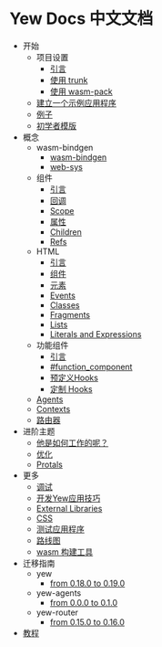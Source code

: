 # Yew Docs 中文文档

- 开始
    - 项目设置
        - [引言](./doc/getting-started/project-setup/introduction.md)
        - [使用 trunk](./doc/getting-started/project-setup/using-trunk.md)
        - [使用 wasm-pack](./doc/getting-started/project-setup/using-wasm-pack.md)
    - [建立一个示例应用程序](./doc/getting-started/build-a-sample-app.md)
    - [例子](./doc/getting-started/examples.md) 
    - [初学者模版](./doc/getting-started/starter-templates.md)
- 概念
    - wasm-bindgen
        - [wasm-bindgen](./doc/concepts/wasm-bindgen/introduction.md)
        - [web-sys](./doc/concepts/wasm-bindgen/web-sys.md)
    - 组件
        - [引言](./doc/concepts/components/introduction.md)
        - [回调](./doc/concepts/components/callbacks.md)
        - [Scope](./doc/concepts/components/scope.md)
        - [属性](./doc/concepts/components/properties.md)
        - [Children](./doc/concepts/components/children.md)
        - [Refs](./doc/concepts/components/refs.md)
    - HTML
        - [引言](./doc/concepts/html/introduction.md)
        - [组件](./doc/concepts/html/components.md)
        - [元素](./doc/concepts/html/elements.md)
        - [Events](./doc/concepts/html/events.md)
        - [Classes](./doc/concepts/html/classes.md)
        - [Fragments](./doc/concepts/html/fragments.md)
        - [Lists](./doc/concepts/html/lists.md)
        - [Literals and Expressions](./doc/concepts/html/literals-and-expressions.md)
    - 功能组件
        - [引言](./doc/concepts/function-components/introduction.md)
        - [#function_component](./doc/concepts/function-components/attribute.md)
        - [预定义Hooks](./doc/concepts/function-components/pre-defined-hooks.md)
        - [定制 Hooks](./doc/concepts/function-components/custom-hooks.md)
    - [Agents](./doc/concepts/agents.md)
    - [Contexts](./doc/concepts/contexts.md)
    - [路由器](./doc/concepts/router.md)
- 进阶主题 
    - [他是如何工作的呢？](./doc/advanced-topics/how-it-works.md)
    - [优化](./doc/advanced-topics/optimizations.md)
    - [Protals](./doc/advanced-topics/portals.md)
- 更多
    - [调试](./doc/more/debugging.md)
    - [开发Yew应用技巧](./doc/more/development-tips.md)
    - [External Libraries](./doc/more/external-libs.md)
    - [CSS](./doc/more/css.md)
    - [测试应用程序](./doc/more/testing.md)
    - [路线图](./doc/more/roadmap.md)
    - [wasm 构建工具](./doc/more/wasm-build-tools.md)
- 迁移指南
    - yew
        - [from 0.18.0 to 0.19.0](./doc/migration-guides/yew/from_0_18_0-to-0_19_0.md)
    - yew-agents
        - [from 0.0.0 to 0.1.0](./doc/migration-guides/yew-agent/from_0_0_0-to-0_1_0.md)
    - yew-router
        - [from 0.15.0 to 0.16.0](./doc/migration-guides/yew-router/from_0_15_0-to-0_16_0.md)
- [教程](./doc/tutorial.md)
